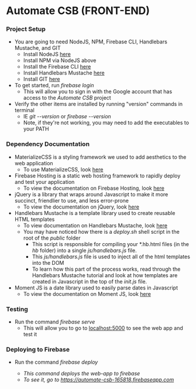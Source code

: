 # Automate CSB (FRONT-END)

### Project Setup
- You are going to need NodeJS, NPM, Firebase CLI, Handlebars Mustache, and GIT
    - Install NodeJS <a href="https://nodejs.org/en/">here</a>
    - Install NPM via NodeJS above
    - Install the Firebase CLI <a href="https://firebase.google.com/docs/cli/">here</a>
    - Install Handlebars Mustache <a href="http://handlebarsjs.com/installation.html">here</a>
    - Install GIT <a href="https://git-scm.com/downloads">here</a>
- To get started, run <i>firebase login</i>
    - This will allow you to sign in with the Google account that has access to the <i>Automate CSB</i> project
- Verify the other items are installed by running "version" commands in terminal
    - IE <i>git --version</i> or <i>firebase --version</i>
    - Note, if they're not working, you may need to add the executables to your PATH

### Dependency Documentation
- MaterializeCSS is a styling framework we used to add aesthetics to the web application
    - To use MaterializeCSS, look <a href="http://materializecss.com/">here</a>
- Firebase Hosting is a static web hosting framework to rapidly deploy and test your application
    - To view the documentation on Firebase Hosting, look <a href="https://firebase.google.com/docs/hosting/">here</a>
- jQuery is a library that wraps around Javascript to make it more succinct, friendlier to use, and less error-prone
    - To view the documentation on jQuery, look <a href="http://api.jquery.com/">here</a>
- Handlebars Mustache is a template library used to create reusable HTML templates
    - To view documentation on Handlebars Mustache, look <a href="http://handlebarsjs.com/">here</a>
    - You may have noticed how there is a <i>deploy.sh</i> shell script in the root of the <i>public</i> folder
        - This script is responsible for compiling your *.hb.html files (in the <i>hb</i> folder) into a single 
        <i>js/handlebars.js</i> file.
        - This <i>js/handlebars.js</i> file is used to inject all of the html templates into the DOM
        - To learn how this part of the process works, read through the Handlebars Mustache tutorial and look at how
        templates are created in Javascript in the top of the <i>init.js</i> file.
- Moment JS is a date library used to easily parse dates in Javascript
    - To view the documentation on Moment JS, look <a href="https://momentjs.com/docs/">here</a>

### Testing
- Run the command <i>firebase serve</i>
    - This will allow you to go to <a href="localhost:5000">localhost:5000</a> to see the web app and test it

### Deploying to Firebase
- Run the command <i>firebase deploy</a>
    - This command deploys the web-app to firebase
    - To see it, go to <a href="https://automate-csb-165818.firebaseapp.com">https://automate-csb-165818.firebaseapp.com</a>